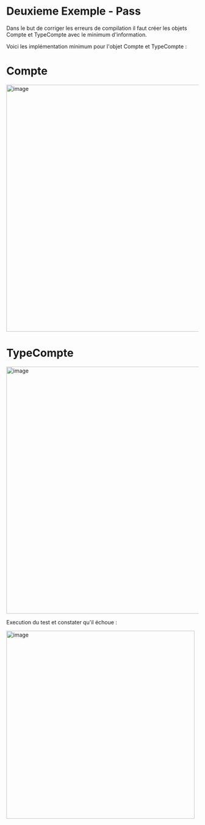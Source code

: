 # Deuxieme Exemple - Pass

Dans le but de corriger les erreurs de compilation il faut créer les objets Compte et TypeCompte avec le minimum d'information.


Voici les implémentation minimum pour l'objet Compte et TypeCompte :

# Compte

<img width="648" alt="image" src="https://user-images.githubusercontent.com/98129570/150644922-108ec4c1-b07f-46d1-8e1c-3bb6ffc09378.png">


# TypeCompte

<img width="648" alt="image" src="https://user-images.githubusercontent.com/98129570/150644943-ef7125b7-38e4-4d02-84bb-b924e184fe87.png">

Execution du test et constater qu'il échoue :

<img width="493" alt="image" src="https://user-images.githubusercontent.com/98129570/150645306-ae5f0e17-4866-4dda-a2fc-842be2326ecb.png">


